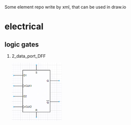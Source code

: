 Some element repo write by xml, that can be used in draw.io

# electrical

## logic gates

1. 2_data_port_DFF

   <img src="./electrical/logic gates/2_data_port_DFF.png" alt="2_data_port_DFF" style="zoom:75%;" />
